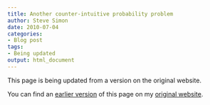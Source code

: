 ```yaml
---
title: Another counter-intuitive probability problem
author: Steve Simon
date: 2010-07-04
categories:
- Blog post
tags:
- Being updated
output: html_document
---
```


This page is being updated from a version on the original website.

<!---More--->

You can find an [earlier version](http://www.pmean.com/10/Counterintuitive.html) of this page on my [original website](http://www.pmean.com/original_site.html).
